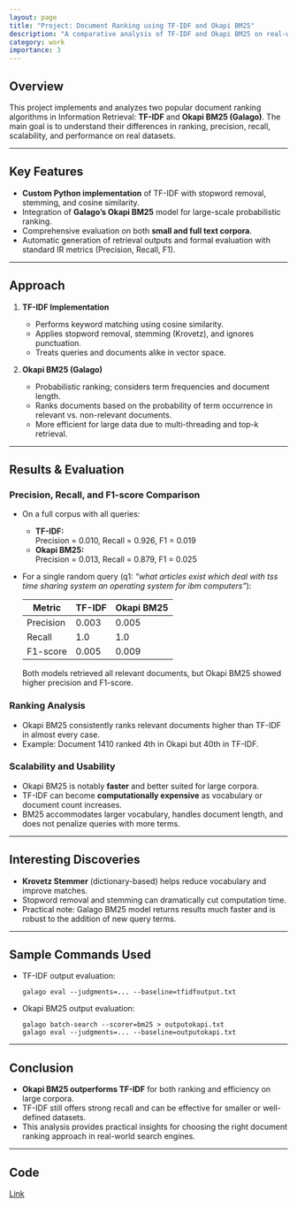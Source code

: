 ```yaml
---
layout: page
title: "Project: Document Ranking using TF-IDF and Okapi BM25"
description: "A comparative analysis of TF-IDF and Okapi BM25 on real-world information retrieval tasks."
category: work
importance: 3
---
```


## Overview

This project implements and analyzes two popular document ranking algorithms in Information Retrieval: **TF-IDF** and **Okapi BM25 (Galago)**. The main goal is to understand their differences in ranking, precision, recall, scalability, and performance on real datasets.

---

## Key Features

- **Custom Python implementation** of TF-IDF with stopword removal, stemming, and cosine similarity.
- Integration of **Galago’s Okapi BM25** model for large-scale probabilistic ranking.
- Comprehensive evaluation on both **small and full text corpora**.
- Automatic generation of retrieval outputs and formal evaluation with standard IR metrics (Precision, Recall, F1).

---

## Approach

1. **TF-IDF Implementation**  
   - Performs keyword matching using cosine similarity.
   - Applies stopword removal, stemming (Krovetz), and ignores punctuation.
   - Treats queries and documents alike in vector space.

2. **Okapi BM25 (Galago)**
   - Probabilistic ranking; considers term frequencies and document length.
   - Ranks documents based on the probability of term occurrence in relevant vs. non-relevant documents.
   - More efficient for large data due to multi-threading and top-k retrieval.

---

## Results & Evaluation

### Precision, Recall, and F1-score Comparison

- On a full corpus with all queries:
    - **TF-IDF:**  
      Precision = 0.010, Recall = 0.926, F1 = 0.019
    - **Okapi BM25:**  
      Precision = 0.013, Recall = 0.879, F1 = 0.025

- For a single random query (q1: _“what articles exist which deal with tss time sharing system an operating system for ibm computers”_):

    | Metric           | TF-IDF     | Okapi BM25 |
    |------------------|------------|------------|
    | Precision        | 0.003      | 0.005      |
    | Recall           | 1.0        | 1.0        |
    | F1-score         | 0.005      | 0.009      |

    Both models retrieved all relevant documents, but Okapi BM25 showed higher precision and F1-score.

### Ranking Analysis

- Okapi BM25 consistently ranks relevant documents higher than TF-IDF in almost every case.
- Example: Document 1410 ranked 4th in Okapi but 40th in TF-IDF.

### Scalability and Usability

- Okapi BM25 is notably **faster** and better suited for large corpora.
- TF-IDF can become **computationally expensive** as vocabulary or document count increases.
- BM25 accommodates larger vocabulary, handles document length, and does not penalize queries with more terms.

---

## Interesting Discoveries

- **Krovetz Stemmer** (dictionary-based) helps reduce vocabulary and improve matches.
- Stopword removal and stemming can dramatically cut computation time.
- Practical note: Galago BM25 model returns results much faster and is robust to the addition of new query terms.

---

## Sample Commands Used

- TF-IDF output evaluation:
    ```
    galago eval --judgments=... --baseline=tfidfoutput.txt
    ```
- Okapi BM25 output evaluation:
    ```
    galago batch-search --scorer=bm25 > outputokapi.txt
    galago eval --judgments=... --baseline=outputokapi.txt
    ```

---

## Conclusion

- **Okapi BM25 outperforms TF-IDF** for both ranking and efficiency on large corpora.
- TF-IDF still offers strong recall and can be effective for smaller or well-defined datasets.
- This analysis provides practical insights for choosing the right document ranking approach in real-world search engines.

---

## Code
[Link](https://github.com/pinakirm/TFIDF-Search_Engine/tree/main)
